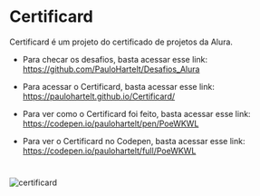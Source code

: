 # Certificard

Certificard é um projeto do certificado de projetos da Alura.

- Para checar os desafios, basta acessar esse link: https://github.com/PauloHartelt/Desafios_Alura 

- Para acessar o Certificard, basta acessar esse link: https://paulohartelt.github.io/Certificard/

- Para ver como o Certificard foi feito, basta acessar esse link: https://codepen.io/paulohartelt/pen/PoeWKWL

- Para ver o Certificard no Codepen, basta acessar esse link: https://codepen.io/paulohartelt/full/PoeWKWL

#
![certificard](https://user-images.githubusercontent.com/95707984/190928553-79ece429-564f-45e4-94f2-648e25bf68d5.png)
#
